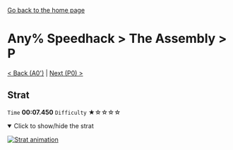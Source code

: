 [Go back to the home page](https://github.com/Doublevil/scbspeedrun)

# Any% Speedhack > The Assembly > P

[< Back (A0')](https://github.com/Doublevil/scbspeedrun/blob/main/levels/any_sh/A/A0'.md) | [Next (P0) >](https://github.com/Doublevil/scbspeedrun/blob/main/levels/any_sh/P/P0.md)

## Strat

`Time` **00:07.450** `Difficulty` ★☆☆☆☆
<details open>
  <summary>Click to show/hide the strat</summary>

  [![Strat animation](https://github.com/Doublevil/scbspeedrun/blob/main/media/levels/P/P_Strat.webp)](https://github.com/Doublevil/scbspeedrun/blob/main/media/levels/P/P_Strat.mp4?raw=true)
</details>
